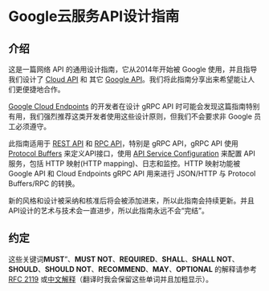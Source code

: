 # Google云服务API设计指南

## 介绍

这是一篇网络 API 的通用设计指南，它从2014年开始被 Google 使用，并且指导我们设计了 [Cloud API](https://cloud.google.com/apis/docs/overview) 和 其它 [Google API](https://github.com/googleapis/googleapis)。我们将此指南分享出来希望能让人们更便捷地合作。

[Google Cloud Endpoints](https://cloud.google.com/endpoints/docs/grpc) 的开发者在设计 gRPC API 时可能会发现这篇指南特别有用，我们强烈推荐这类开发者使用这些设计原则，但我们不会要求非 Google 员工必须遵守。

此指南适用于 [REST API](https://zh.wikipedia.org/wiki/REST) 和 [RPC API](https://zh.wikipedia.org/wiki/RPC)，特别是 gRPC API，gRPC API 使用 [Protocol Buffers](http://tailnode.tk/2017/04/google-api-design-guide/proto3/) 来定义API接口，使用 [API Service Configuration](https://github.com/googleapis/googleapis) 来配置 API 服务，包括 HTTP 映射(HTTP mapping)、日志和监控。HTTP 映射功能被 Google API 和 Cloud Endpoints gRPC API 用来进行 JSON/HTTP 与 Protocol Buffers/RPC 的转换。

新的风格和设计被采纳和核准后将会被添加进来，所以此指南会持续更新。并且API设计的艺术与技术会一直进步，所以此指南永远不会“完结”。

## 约定

这些关键词**MUST**”、**MUST NOT**、**REQUIRED**、**SHALL**、**SHALL NOT**、**SHOULD**、**SHOULD NOT**、**RECOMMEND**、**MAY**、**OPTIONAL** 的解释请参考 [RFC 2119](https://www.ietf.org/rfc/rfc2119.txt) 或[中文解释](rfc2119.md)（翻译时我会保留这些单词并且加粗显示）。
